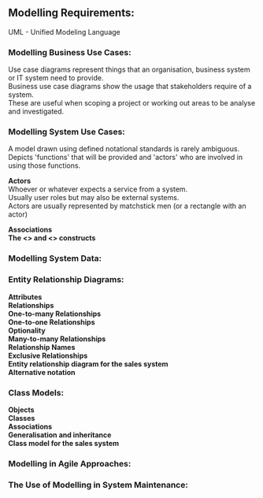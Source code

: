 ## Modelling Requirements:  
UML - Unified Modeling Language
### Modelling Business Use Cases:  
Use case diagrams represent things that an organisation, business system or IT system need to provide.  
Business use case diagrams show the usage that stakeholders require of a system.  
These are useful when scoping a project or working out areas to be analyse and investigated.  

### Modelling System Use Cases:  
A model drawn using defined notational standards is rarely ambiguous.  
Depicts 'functions' that will be provided and 'actors' who are involved in using those functions.  

**Actors**  
Whoever or whatever expects a service from a system.  
Usually user roles but may also be external systems.  
Actors are usually represented by matchstick men (or a rectangle with an actor)  


**Associations**  
**The <<include>> and <<extend>> constructs**  

### Modelling System Data:  

### Entity Relationship Diagrams:  

**Attributes**  
**Relationships**  
**One-to-many Relationships**  
**One-to-one Relationships**  
**Optionality**  
**Many-to-many Relationships**  
**Relationship Names**  
**Exclusive Relationships**  
**Entity relationship diagram for the sales system**  
**Alternative notation**  

### Class Models:  
**Objects**  
**Classes**  
**Associations**  
**Generalisation and inheritance**  
**Class model for the sales system**  

### Modelling in Agile Approaches:  

### The Use of Modelling in System Maintenance:  

